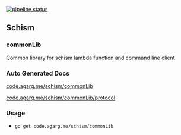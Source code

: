 [![pipeline status](https://code.agarg.me/schism/commonLib/badges/master/pipeline.svg)](https://code.agarg.me/schism/commonLib/-/commits/master)

## Schism ##
### commonLib ###
  Common library for schism lambda function and command line client

### Auto Generated Docs ###
[code.agarg.me/schism/commonLib]

[code.agarg.me/schism/commonLib/protocol]

### Usage ###
- `go get code.agarg.me/schism/commonLib`

[code.agarg.me/schism/commonLib]: https://pkg.go.dev/code.agarg.me/schism/commonLib
[code.agarg.me/schism/commonLib/protocol]: https://pkg.go.dev/code.agarg.me/schism/commonLib/protocol
